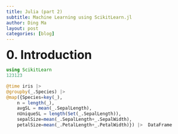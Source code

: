 ```yaml
---
title: Julia (part 2)
subtitle: Machine Learning using ScikitLearn.jl
author: Ding Ma
layout: post
categories: [blog]
---
```


<span style="font-weight:bold;font-size:32px">0. Introduction</span>

```julia
using ScikitLearn
123123
```

```julia
@time iris |>
@groupby(_.Species) |>
@map({Species=key(_),
    n = length(_),
    avgSL = mean(_.SepalLength),
    nUniqueSL = length(Set(_.SepalLength)),
    sepalSize=mean(_.SepalLength+_.SepalWidth),
    petalSize=mean(_.PetalLength+_.PetalWidth)}) |>  DataFrame
```